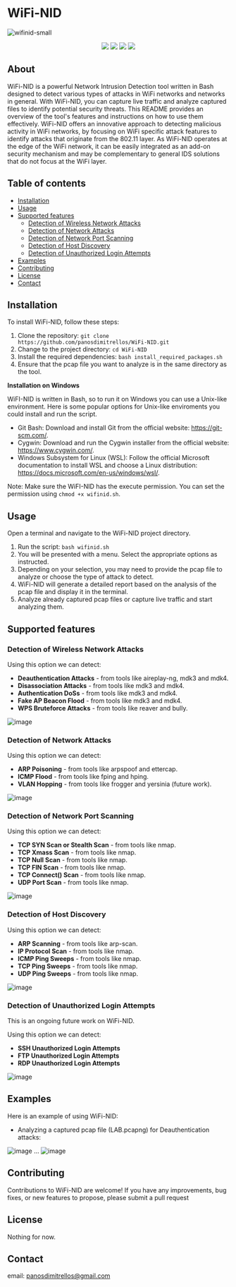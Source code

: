# WiFi-NID


![wifinid-small](https://github.com/panosdimitrellos/WiFi-NID/assets/34653518/0b17f762-e7b6-42cf-9dd2-dcf192bebcc2)
<p align="center">
<img src="https://img.shields.io/badge/GNU_bash-5.2.15-brightgreen?logo=gnu-bash&logoColor=white&style=flat" /> 
<img src="https://img.shields.io/badge/TShark%20(Wireshark)-4.0.3-blue?logo=wireshark&logoColor=white&style=flat"/>
<img src="https://img.shields.io/github/languages/code-size/panosdimitrellos/WiFi-NID?color=black"/>
<img src="https://img.shields.io/github/license/panosdimitrellos/WiFi-NID"/>
</p>

## About


WiFi-NID is a powerful Network Intrusion Detection tool written in Bash designed to detect various types of attacks in WiFi networks and networks in general. With WiFi-NID, you can capture live traffic and analyze captured files to identify potential security threats. This README provides an overview of the tool's features and instructions on how to use them effectively.
WiFi-NID offers an innovative approach to detecting malicious activity in WiFi networks, by focusing on WiFi specific attack features to identify attacks that originate from the 802.11 layer. As WiFi-NID operates at the edge of the WiFi network, it can be easily integrated as an add-on security mechanism and may be complementary to general IDS solutions that do not focus at the WiFi layer.

## Table of contents 

* [Installation](#installation)
* [Usage](#usage)
* [Supported features](#supported-features)
  * [Detection of Wireless Network Attacks](#detection-of-wireless-network-attacks)
  * [Detection of Network Attacks](#detection-of-network-attacks)
  * [Detection of Network Port Scanning](#detection-of-network-port-scanning)
  * [Detection of Host Discovery](#detection-of-host-discovery)
  * [Detection of Unauthorized Login Attempts](#detection-of-unauthorized-login-attempts)
* [Examples](#examples)
* [Contributing](#contributing)
* [License](#license)
* [Contact](#contact)

## Installation

To install WiFi-NID, follow these steps:

1. Clone the repository: `git clone https://github.com/panosdimitrellos/WiFi-NID.git`
2. Change to the project directory: `cd WiFi-NID`
3. Install the required dependencies: `bash install_required_packages.sh`
4. Ensure that the pcap file you want to analyze is in the same directory as the tool.

**Installation on Windows**

WiFI-NID is written in Bash, so to run it on Windows you can use a Unix-like environment.
Here is some popular options for Unix-like enviroments you could install and run the script.
   - Git Bash: Download and install Git from the official website: https://git-scm.com/.
   - Cygwin: Download and run the Cygwin installer from the official website: https://www.cygwin.com/.
   - Windows Subsystem for Linux (WSL): Follow the official Microsoft documentation to install WSL and choose a Linux distribution: https://docs.microsoft.com/en-us/windows/wsl/.

Note: Make sure the WiFI-NID has the execute permission. You can set the permission using `chmod +x wifinid.sh`.

## Usage 

Open a terminal and navigate to the WiFi-NID project directory.
1. Run the script: `bash wifinid.sh`
2. You will be presented with a menu. Select the appropriate options as instructed.
3. Depending on your selection, you may need to provide the pcap file to analyze or choose the type of attack to detect.
4. WiFi-NID will generate a detailed report based on the analysis of the pcap file and display it in the terminal.
5. Analyze already captured pcap files or capture live traffic and start analyzing them.

## Supported features

### Detection of Wireless Network Attacks

Using this option we can detect:
* **Deauthentication Attacks** - from tools like aireplay-ng, mdk3 and mdk4.
* **Disassociation Attacks** - from tools like mdk3 and mdk4.
* **Authentication DoSs** - from tools like mdk3 and mdk4.
* **Fake AP Beacon Flood** - from tools like mdk3 and mdk4.
* **WPS Bruteforce Attacks** - from tools like reaver and bully.

![image](https://github.com/panosdimitrellos/WiFi-NID/assets/34653518/9ee7e3f2-3759-4725-a7d1-5e9fd5662201)

### Detection of Network Attacks

Using this option we can detect:
* **ARP Poisoning** - from tools like arpspoof and ettercap.
* **ICMP Flood** - from tools like fping and hping.
* **VLAN Hopping** -  from tools like frogger and yersinia (future work).

![image](https://github.com/panosdimitrellos/WiFi-NID/assets/34653518/3bd0cc89-2007-4c34-b131-cfd3b839fec9)

### Detection of Network Port Scanning

Using this option we can detect:
* **TCP SYN Scan or Stealth Scan** - from tools like nmap.
* **TCP Xmass Scan** - from tools like nmap.
* **TCP Null Scan** - from tools like nmap.
* **TCP FIN Scan** - from tools like nmap.
* **TCP Connect() Scan** - from tools like nmap.
* **UDP Port Scan** - from tools like nmap.

![image](https://github.com/panosdimitrellos/WiFi-NID/assets/34653518/a3c759e3-0a24-408a-8647-10db447efbfb)

### Detection of Host Discovery

Using this option we can detect:
* **ARP Scanning** - from tools like arp-scan.
* **IP Protocol Scan** - from tools like nmap.
* **ICMP Ping Sweeps** - from tools like nmap.
* **TCP Ping Sweeps** - from tools like nmap.
* **UDP Ping Sweeps** - from tools like nmap.

![image](https://github.com/panosdimitrellos/WiFi-NID/assets/34653518/933201c1-4fce-4bad-99f1-7e10f2838a54)

### Detection of Unauthorized Login Attempts

This is an ongoing future work on WiFi-NID.

Using this option we can detect:
* **SSH Unauthorized Login Attempts**
* **FTP Unauthorized Login Attempts**
* **RDP Unauthorized Login Attempts**

![image](https://github.com/panosdimitrellos/WiFi-NID/assets/34653518/02b2dd77-8f63-44ac-ab11-096cb16af794)

## Examples

Here is an example of using WiFi-NID:

* Analyzing a captured pcap file (LAB.pcapng) for Deauthentication attacks:

![image](https://github.com/panosdimitrellos/WiFi-NID/assets/34653518/4412cc90-ddd4-41a3-8fc2-95d75eae36c6)
...
![image](https://github.com/panosdimitrellos/WiFi-NID/assets/34653518/56194de2-fc6a-434e-b060-63a08ab1ae09)

## Contributing

Contributions to WiFi-NID are welcome! If you have any improvements, bug fixes, or new features to propose, please submit a pull request

## License

Nothing for now.

## Contact

email: panosdimitrellos@gmail.com 
